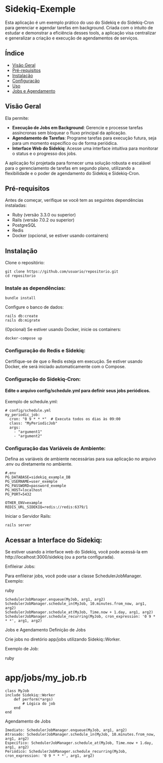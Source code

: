# Sidekiq-Exemple 

Esta aplicação é um exemplo prático do uso do Sidekiq e do Sidekiq-Cron para gerenciar e agendar tarefas em background. Criada com o intuito de estudar e demonstrar a eficiência desses tools, a aplicação visa centralizar e generalizar a criação e execução de agendamentos de serviços. 

## Índice

- [Visão Geral](#visão-geral)
- [Pré-requisitos](#pré-requisitos)
- [Instalação](#instalação)
- [Configuração](#configuração)
- [Uso](#uso)
- [Jobs e Agendamento](#jobs-e-agendamento)

## Visão Geral

Ela permite:

- **Execução de Jobs em Background**: Gerencie e processe tarefas assíncronas sem bloquear o fluxo principal da aplicação.
- **Agendamento de Tarefas**: Programe tarefas para execução futura, seja para um momento específico ou de forma periódica.
- **Interface Web do Sidekiq**: Acesse uma interface intuitiva para monitorar o status e o progresso dos jobs.

A aplicação foi projetada para fornecer uma solução robusta e escalável para o gerenciamento de tarefas em segundo plano, utilizando a flexibilidade e o poder de agendamento do Sidekiq e Sidekiq-Cron.


## Pré-requisitos

Antes de começar, verifique se você tem as seguintes dependências instaladas:

- Ruby (versão 3.3.0 ou superior)
- Rails (versão 7.0.2 ou superior)
- PostgreSQL
- Redis
- Docker (opcional, se estiver usando containers)

## Instalação

Clone o repositório:

    git clone https://github.com/usuario/repositorio.git
    cd repositorio  


### Instale as dependências:

    bundle install  

Configure o banco de dados:


    rails db:create
    rails db:migrate

(Opcional) Se estiver usando Docker, inicie os containers:

    docker-compose up

### Configuração do Redis e Sidekiq:

Certifique-se de que o Redis esteja em execução. Se estiver usando Docker, ele será iniciado automaticamente com o Compose.

### Configuração do Sidekiq-Cron:

#### Edite o arquivo config/schedule.yml para definir seus jobs periódicos.

Exemplo de schedule.yml:

    # config/schedule.yml
    my_periodic_job:
      cron: "0 9 * * *"  # Executa todos os dias às 09:00
      class: "MyPeriodicJob"
      args:
        - "argument1"
        - "argument2"

### Configuração das Variáveis de Ambiente:

Defina as variáveis de ambiente necessárias para sua aplicação no arquivo .env ou diretamente no ambiente.

    #.env
    PG_DATABASE=sidekiq_example_DB
    PG_USERNAME=user_exemple
    PG_PASSWORD=password_exemple
    PG_HOST=localhost
    PG_PORT=5432

    OTHER_ENV=example
    REDIS_URL_SIDEKIQ=redis://redis:6379/1


Iniciar o Servidor Rails:

    rails server

## Acessar a Interface do Sidekiq:

Se estiver usando a interface web do Sidekiq, você pode acessá-la em http://localhost:3000/sidekiq (ou a porta configurada).

Enfileirar Jobs:

Para enfileirar jobs, você pode usar a classe SchedulerJobManager. Exemplo:

ruby

    SchedulerJobManager.enqueue(MyJob, arg1, arg2)
    SchedulerJobManager.schedule_in(MyJob, 10.minutes.from_now, arg1, arg2)
    SchedulerJobManager.schedule_at(MyJob, Time.now + 1.day, arg1, arg2)
    SchedulerJobManager.schedule_recurring(MyJob, cron_expression: '0 9 * * *', arg1, arg2)

Jobs e Agendamento
Definição de Jobs

Crie jobs no diretório app/jobs utilizando Sidekiq::Worker.

Exemplo de Job:

ruby

# app/jobs/my_job.rb
    class MyJob
    include Sidekiq::Worker
        def perform(*args)
            # Lógica do job
        end
    end

Agendamento de Jobs

    Imediato: SchedulerJobManager.enqueue(MyJob, arg1, arg2)
    Atrasado: SchedulerJobManager.schedule_in(MyJob, 10.minutes.from_now, arg1, arg2)
    Específico: SchedulerJobManager.schedule_at(MyJob, Time.now + 1.day, arg1, arg2)
    Periódico: SchedulerJobManager.schedule_recurring(MyJob, cron_expression: '0 9 * * *', arg1, arg2)
